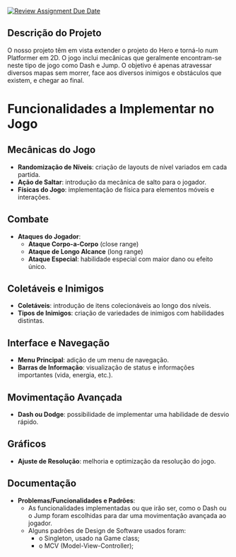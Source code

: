 [![Review Assignment Due Date](https://classroom.github.com/assets/deadline-readme-button-22041afd0340ce965d47ae6ef1cefeee28c7c493a6346c4f15d667ab976d596c.svg)](https://classroom.github.com/a/rUa5vdmg)

## Descrição do Projeto
O nosso projeto têm em vista extender o projeto do Hero e torná-lo num Platformer em 2D. O jogo inclui mecânicas
que geralmente encontram-se neste tipo de jogo como Dash e Jump. O objetivo é apenas atravessar diversos mapas
sem morrer, face aos diversos inimigos e obstáculos que existem, e chegar ao final.

# Funcionalidades a Implementar no Jogo

## Mecânicas do Jogo
- **Randomização de Níveis**: criação de layouts de nível variados em cada partida.
- **Ação de Saltar**: introdução da mecânica de salto para o jogador.
- **Físicas do Jogo**: implementação de física para elementos móveis e interações.

## Combate
- **Ataques do Jogador**:
    - **Ataque Corpo-a-Corpo** (close range)
    - **Ataque de Longo Alcance** (long range)
    - **Ataque Especial**: habilidade especial com maior dano ou efeito único.

## Coletáveis e Inimigos
- **Coletáveis**: introdução de itens colecionáveis ao longo dos níveis.
- **Tipos de Inimigos**: criação de variedades de inimigos com habilidades distintas.

## Interface e Navegação
- **Menu Principal**: adição de um menu de navegação.
- **Barras de Informação**: visualização de status e informações importantes (vida, energia, etc.).

## Movimentação Avançada
- **Dash ou Dodge**: possibilidade de implementar uma habilidade de desvio rápido.

## Gráficos
- **Ajuste de Resolução**: melhoria e optimização da resolução do jogo.

## Documentação
- **Problemas/Funcionalidades e Padrões**:
  - As funcionalidades implementadas ou que irão ser, como o Dash ou o Jump foram escolhidas para dar uma movimentação avançada ao jogador.
  - Alguns padrões de Design de Software usados foram:
    - o Singleton, usado na Game class;
    - o MCV (Model-View-Controller);
    